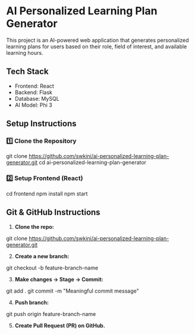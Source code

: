 # AI Personalized Learning Plan Generator

This project is an AI-powered web application that generates personalized learning plans for users based on their role, field of interest, and available learning hours.

## Tech Stack

- Frontend: React 
- Backend: Flask 
- Database: MySQL 
- AI Model: Phi 3 


## Setup Instructions 

### 1️⃣ Clone the Repository

git clone https://github.com/swkini/ai-personalized-learning-plan-generator.git
cd ai-personalized-learning-plan-generator

### 2️⃣ Setup Frontend (React)

cd frontend
npm install
npm start


## Git & GitHub Instructions 

1. **Clone the repo:**

git clone https://github.com/swkini/ai-personalized-learning-plan-generator.git


2. **Create a new branch:**

git checkout -b feature-branch-name


3. **Make changes → Stage → Commit:**

git add .
git commit -m "Meaningful commit message"

4. **Push branch:**

git push origin feature-branch-name

5. **Create Pull Request (PR) on GitHub.**

